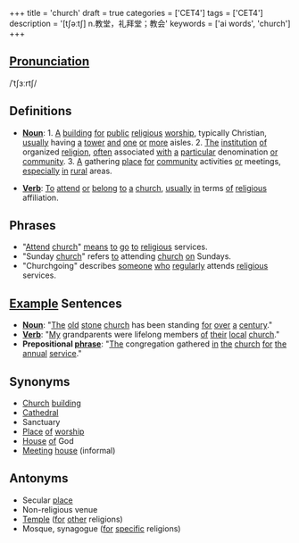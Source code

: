 +++
title = 'church'
draft = true
categories = ['CET4']
tags = ['CET4']
description = '[t∫əːt∫] n.教堂，礼拜堂；教会'
keywords = ['ai words', 'church']
+++

## [Pronunciation](/en/post/pronunciation/)
/ˈtʃɜːrtʃ/

## Definitions
- **[Noun](/en/post/noun/)**: 1. [A](/en/post/a/) [building](/en/post/building/) [for](/en/post/for/) [public](/en/post/public/) [religious](/en/post/religious/) [worship](/en/post/worship/), typically Christian, [usually](/en/post/usually/) having [a](/en/post/a/) [tower](/en/post/tower/) [and](/en/post/and/) [one](/en/post/one/) [or](/en/post/or/) [more](/en/post/more/) aisles. 2. [The](/en/post/the/) [institution](/en/post/institution/) [of](/en/post/of/) organized [religion](/en/post/religion/), [often](/en/post/often/) associated [with](/en/post/with/) [a](/en/post/a/) [particular](/en/post/particular/) denomination [or](/en/post/or/) [community](/en/post/community/). 3. [A](/en/post/a/) gathering [place](/en/post/place/) [for](/en/post/for/) [community](/en/post/community/) activities [or](/en/post/or/) meetings, [especially](/en/post/especially/) [in](/en/post/in/) [rural](/en/post/rural/) areas.

- **[Verb](/en/post/verb/)**: [To](/en/post/to/) [attend](/en/post/attend/) [or](/en/post/or/) [belong](/en/post/belong/) [to](/en/post/to/) [a](/en/post/a/) [church](/en/post/church/), [usually](/en/post/usually/) [in](/en/post/in/) terms [of](/en/post/of/) [religious](/en/post/religious/) affiliation.

## Phrases
- "[Attend](/en/post/attend/) [church](/en/post/church/)" [means](/en/post/means/) [to](/en/post/to/) [go](/en/post/go/) [to](/en/post/to/) [religious](/en/post/religious/) services.
- "Sunday [church](/en/post/church/)" refers [to](/en/post/to/) attending [church](/en/post/church/) [on](/en/post/on/) Sundays.
- "Churchgoing" describes [someone](/en/post/someone/) [who](/en/post/who/) [regularly](/en/post/regularly/) attends [religious](/en/post/religious/) services.

## [Example](/en/post/example/) Sentences
- **[Noun](/en/post/noun/)**: "[The](/en/post/the/) [old](/en/post/old/) [stone](/en/post/stone/) [church](/en/post/church/) has been standing [for](/en/post/for/) [over](/en/post/over/) [a](/en/post/a/) [century](/en/post/century/)."
- **[Verb](/en/post/verb/)**: "[My](/en/post/my/) grandparents were lifelong members [of](/en/post/of/) [their](/en/post/their/) [local](/en/post/local/) [church](/en/post/church/)."
- **Prepositional [phrase](/en/post/phrase/)**: "[The](/en/post/the/) congregation gathered [in](/en/post/in/) [the](/en/post/the/) [church](/en/post/church/) [for](/en/post/for/) [the](/en/post/the/) [annual](/en/post/annual/) [service](/en/post/service/)."

## Synonyms
- [Church](/en/post/church/) [building](/en/post/building/)
- [Cathedral](/en/post/cathedral/)
- Sanctuary
- [Place](/en/post/place/) [of](/en/post/of/) [worship](/en/post/worship/)
- [House](/en/post/house/) [of](/en/post/of/) God
- [Meeting](/en/post/meeting/) [house](/en/post/house/) (informal)

## Antonyms
- Secular [place](/en/post/place/)
- Non-religious venue
- [Temple](/en/post/temple/) ([for](/en/post/for/) [other](/en/post/other/) religions)
- Mosque, synagogue ([for](/en/post/for/) [specific](/en/post/specific/) religions)
